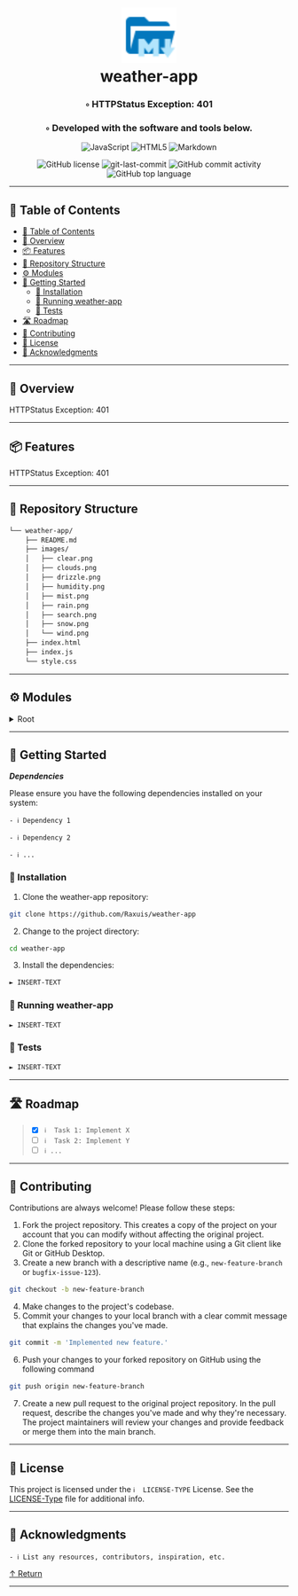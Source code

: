 <div align="center">
<h1 align="center">
<img src="https://raw.githubusercontent.com/PKief/vscode-material-icon-theme/ec559a9f6bfd399b82bb44393651661b08aaf7ba/icons/folder-markdown-open.svg" width="100" />
<br>weather-app</h1>
<h3>◦ HTTPStatus Exception: 401</h3>
<h3>◦ Developed with the software and tools below.</h3>

<p align="center">
<img src="https://img.shields.io/badge/JavaScript-F7DF1E.svg?style&logo=JavaScript&logoColor=black" alt="JavaScript" />
<img src="https://img.shields.io/badge/HTML5-E34F26.svg?style&logo=HTML5&logoColor=white" alt="HTML5" />
<img src="https://img.shields.io/badge/Markdown-000000.svg?style&logo=Markdown&logoColor=white" alt="Markdown" />
</p>
<img src="https://img.shields.io/github/license/Raxuis/weather-app?style&color=5D6D7E" alt="GitHub license" />
<img src="https://img.shields.io/github/last-commit/Raxuis/weather-app?style&color=5D6D7E" alt="git-last-commit" />
<img src="https://img.shields.io/github/commit-activity/m/Raxuis/weather-app?style&color=5D6D7E" alt="GitHub commit activity" />
<img src="https://img.shields.io/github/languages/top/Raxuis/weather-app?style&color=5D6D7E" alt="GitHub top language" />
</div>

---

## 📖 Table of Contents
- [📖 Table of Contents](#-table-of-contents)
- [📍 Overview](#-overview)
- [📦 Features](#-features)
- [📂 Repository Structure](#-repository-structure)
- [⚙️ Modules](#modules)
- [🚀 Getting Started](#-getting-started)
    - [🔧 Installation](#-installation)
    - [🤖 Running weather-app](#-running-weather-app)
    - [🧪 Tests](#-tests)
- [🛣 Roadmap](#-roadmap)
- [🤝 Contributing](#-contributing)
- [📄 License](#-license)
- [👏 Acknowledgments](#-acknowledgments)

---


## 📍 Overview

HTTPStatus Exception: 401

---

## 📦 Features

HTTPStatus Exception: 401

---


## 📂 Repository Structure

```sh
└── weather-app/
    ├── README.md
    ├── images/
    │   ├── clear.png
    │   ├── clouds.png
    │   ├── drizzle.png
    │   ├── humidity.png
    │   ├── mist.png
    │   ├── rain.png
    │   ├── search.png
    │   ├── snow.png
    │   └── wind.png
    ├── index.html
    ├── index.js
    └── style.css
```


---

## ⚙️ Modules

<details closed><summary>Root</summary>

| File                                                                     | Summary                   |
| ---                                                                      | ---                       |
| [index.html](https://github.com/Raxuis/weather-app/blob/main/index.html) | HTTPStatus Exception: 401 |
| [index.js](https://github.com/Raxuis/weather-app/blob/main/index.js)     | HTTPStatus Exception: 401 |
| [style.css](https://github.com/Raxuis/weather-app/blob/main/style.css)   | HTTPStatus Exception: 401 |

</details>

---

## 🚀 Getting Started

***Dependencies***

Please ensure you have the following dependencies installed on your system:

`- ℹ️ Dependency 1`

`- ℹ️ Dependency 2`

`- ℹ️ ...`

### 🔧 Installation

1. Clone the weather-app repository:
```sh
git clone https://github.com/Raxuis/weather-app
```

2. Change to the project directory:
```sh
cd weather-app
```

3. Install the dependencies:
```sh
► INSERT-TEXT
```

### 🤖 Running weather-app

```sh
► INSERT-TEXT
```

### 🧪 Tests
```sh
► INSERT-TEXT
```

---


## 🛣 Roadmap

> - [X] `ℹ️  Task 1: Implement X`
> - [ ] `ℹ️  Task 2: Implement Y`
> - [ ] `ℹ️ ...`


---

## 🤝 Contributing

Contributions are always welcome! Please follow these steps:
1. Fork the project repository. This creates a copy of the project on your account that you can modify without affecting the original project.
2. Clone the forked repository to your local machine using a Git client like Git or GitHub Desktop.
3. Create a new branch with a descriptive name (e.g., `new-feature-branch` or `bugfix-issue-123`).
```sh
git checkout -b new-feature-branch
```
4. Make changes to the project's codebase.
5. Commit your changes to your local branch with a clear commit message that explains the changes you've made.
```sh
git commit -m 'Implemented new feature.'
```
6. Push your changes to your forked repository on GitHub using the following command
```sh
git push origin new-feature-branch
```
7. Create a new pull request to the original project repository. In the pull request, describe the changes you've made and why they're necessary.
The project maintainers will review your changes and provide feedback or merge them into the main branch.

---

## 📄 License

This project is licensed under the `ℹ️  LICENSE-TYPE` License. See the [LICENSE-Type](LICENSE) file for additional info.

---

## 👏 Acknowledgments

`- ℹ️ List any resources, contributors, inspiration, etc.`

[↑ Return](#Top)

---
